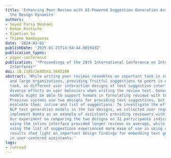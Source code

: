 ```yaml
---
title: 'Enhancing Peer Review with AI-Powered Suggestion Generation Assistance: Investigating
  the Design Dynamics'
authors:
- Seyed Parsa Neshaei
- Roman Rietsche
- Xiaotian Su
- Thiemo Wambsganss
date: '2024-03-01'
publishDate: '2025-01-21T14:54:44.081943Z'
publication_types:
- paper-conference
publication: '*Proceedings of the 29th International Conference on Intelligent User
  Interfaces*'
doi: 10.1145/3640543.3645169
abstract: 'While writing peer reviews resembles an important task in science, education,
  and large organizations, providing fruitful suggestions to peers is not a straightforward
  task, as different user interaction designs of text suggestion interfaces can have
  diverse effects on user behaviors when writing the review text. Generative language
  models might be able to support humans in formulating reviews with textual suggestions.
  Previous systems use two designs for providing text suggestions, but do not empirically
  evaluate them: inline and list of suggestions. To investigate the effects of embedding
  NLP text generation models in the two designs, we collected user requirements to
  implement Hamta as an example of assistants providing reviewers with text suggestions.
  Our experiment on comparing the two designs on 31 participants indicates that people
  using the inline interface provided longer reviews on average, while participants
  using the list of suggestions experienced more ease of use in using our tool. The
  results shed light on important design findings for embedding text generation models
  in user-centered assistants.'
tags:
- /unread
---
```

